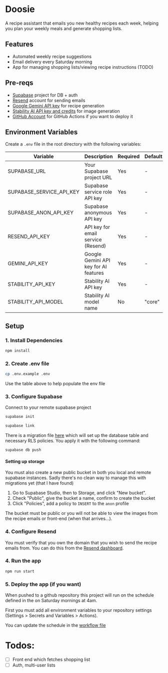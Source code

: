 # Doosie

A recipe assistant that emails you new healthy recipes each week, helping you plan your weekly meals and generate shopping lists.

## Features

- Automated weekly recipe suggestions
- Email delivery every Saturday morning
- App for managing shopping lists/viewing recipe instructions (TODO)

## Pre-reqs

- [Supabase](https://supabase.com/) project for DB + auth
- [Resend](https://resend.com/) account for sending emails
- [Google Gemini API key](https://ai.google.dev/gemini-api/docs/quickstart) for recipe generation
- [Stability AI API key and credits](https://stability.ai/api) for image generation
- [GitHub Account](https://github.com/) for GitHub Actions if you want to deploy it

## Environment Variables

Create a `.env` file in the root directory with the following variables:

| Variable                 | Description                           | Required | Default |
| ------------------------ | ------------------------------------- | -------- | ------- |
| SUPABASE_URL             | Your Supabase project URL             | Yes      | -       |
| SUPABASE_SERVICE_API_KEY | Supabase service role API key         | Yes      | -       |
| SUPABASE_ANON_API_KEY    | Supabase anonymous API key            | Yes      | -       |
| RESEND_API_KEY           | API key for email service (Resend)    | Yes      | -       |
| GEMINI_API_KEY           | Google Gemini API key for AI features | Yes      | -       |
| STABILITY_API_KEY        | Stability AI API key                  | Yes      | -       |
| STABILITY_API_MODEL      | Stability AI model name               | No       | "core"  |

## Setup

### 1. Install Dependencies

```bash
npm install
```

### 2. Create .env file

```bash
cp .env.example .env
```

Use the table above to help populate the env file

### 3. Configure Supabase

Connect to your remote supabase project

```bash
supabase init
```

```bash
supabase link
```

There is a migration file [here](supabase/migrations/20250225171720_init.sql) which will set up the database table and necessary RLS policies. You apply it with the following command:

```bash
supabase db push
```

#### Setting up storage

You must also create a new public bucket in both you local and remote supabase instances. Sadly there's no clean way to manage this with migrations yet (that I have found)

1. Go to Supabase Studio, then to Storage, and click "New bucket".
2. Check "Public", give the bucket a name, confirm to create the bucket
3. Click "Policies", add a policy to `INSERT` to the `anon` profile

The bucket must be public or you will not be able to view the images from the recipe emails or front-end (when that arrives...).

### 4. Configure Resend

You must verify that you own the domain that you wish to send the recipe emails from. You can do this from the [Resend dashboard](https://resend.com/domains).

### 4. Run the app

```bash
npm run start
```

### 5. Deploy the app (if you want)

When pushed to a github repository this project will run on the schedule defined in the on Saturday mornings at 4am.

First you must add all environment variables to your repository settings (Settings > Secrets and Variables > Actions).

You can update the schedule in the [workflow file](.github/workflows/schedule.yaml)

# Todos:

- [ ] Front end which fetches shopping list
- [ ] Auth, multi-user lists
